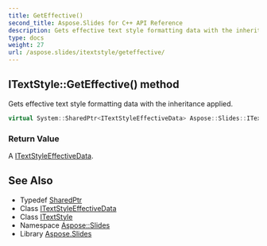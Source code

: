 ```yaml
---
title: GetEffective()
second_title: Aspose.Slides for C++ API Reference
description: Gets effective text style formatting data with the inheritance applied.
type: docs
weight: 27
url: /aspose.slides/itextstyle/geteffective/
---
```

## ITextStyle::GetEffective() method


Gets effective text style formatting data with the inheritance applied.

```cpp
virtual System::SharedPtr<ITextStyleEffectiveData> Aspose::Slides::ITextStyle::GetEffective()=0
```


### Return Value

A [ITextStyleEffectiveData](../../itextstyleeffectivedata/).

## See Also

* Typedef [SharedPtr](../../../system/sharedptr/)
* Class [ITextStyleEffectiveData](../../itextstyleeffectivedata/)
* Class [ITextStyle](../)
* Namespace [Aspose::Slides](../../)
* Library [Aspose.Slides](../../../)